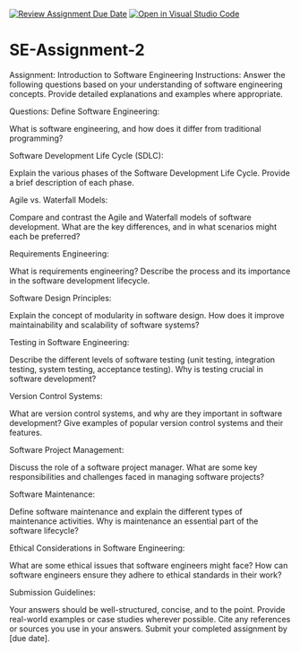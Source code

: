 [![Review Assignment Due Date](https://classroom.github.com/assets/deadline-readme-button-24ddc0f5d75046c5622901739e7c5dd533143b0c8e959d652212380cedb1ea36.svg)](https://classroom.github.com/a/-ucQIGTc)
[![Open in Visual Studio Code](https://classroom.github.com/assets/open-in-vscode-718a45dd9cf7e7f842a935f5ebbe5719a5e09af4491e668f4dbf3b35d5cca122.svg)](https://classroom.github.com/online_ide?assignment_repo_id=15235388&assignment_repo_type=AssignmentRepo)
# SE-Assignment-2
Assignment: Introduction to Software Engineering
Instructions:
Answer the following questions based on your understanding of software engineering concepts. Provide detailed explanations and examples where appropriate.

Questions:
Define Software Engineering:

What is software engineering, and how does it differ from traditional programming?

Software Development Life Cycle (SDLC):

Explain the various phases of the Software Development Life Cycle. Provide a brief description of each phase.

Agile vs. Waterfall Models:

Compare and contrast the Agile and Waterfall models of software development. What are the key differences, and in what scenarios might each be preferred?

Requirements Engineering:

What is requirements engineering? Describe the process and its importance in the software development lifecycle.

Software Design Principles:

Explain the concept of modularity in software design. How does it improve maintainability and scalability of software systems?

Testing in Software Engineering:

Describe the different levels of software testing (unit testing, integration testing, system testing, acceptance testing). Why is testing crucial in software development?

Version Control Systems:

What are version control systems, and why are they important in software development? Give examples of popular version control systems and their features.

Software Project Management:

Discuss the role of a software project manager. What are some key responsibilities and challenges faced in managing software projects?

Software Maintenance:

Define software maintenance and explain the different types of maintenance activities. Why is maintenance an essential part of the software lifecycle?

Ethical Considerations in Software Engineering:

What are some ethical issues that software engineers might face? How can software engineers ensure they adhere to ethical standards in their work?

Submission Guidelines:

Your answers should be well-structured, concise, and to the point.
Provide real-world examples or case studies wherever possible.
Cite any references or sources you use in your answers.
Submit your completed assignment by [due date].
